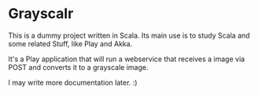 # Grayscalr

This is a dummy project written in Scala. Its main use is to study Scala and
some related Stuff, like Play and Akka.

It's a Play application that will run a webservice that receives a image via
POST and converts it to a grayscale image.

I may write more documentation later. :)

